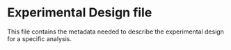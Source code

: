 # Experimental Design file

This file contains the metadata needed to describe the experimental design
for a specific analysis.

```
```
